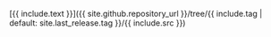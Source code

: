 [{{ include.text }}]({{ site.github.repository_url }}/tree/{{ include.tag | default: site.last_release.tag }}/{{ include.src }})